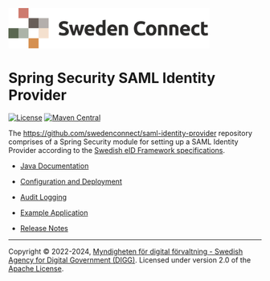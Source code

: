 ![Logo](images/sweden-connect.png)

# Spring Security SAML Identity Provider

[![License](https://img.shields.io/badge/License-Apache%202.0-blue.svg)](https://opensource.org/licenses/Apache-2.0) [![Maven Central](https://maven-badges.herokuapp.com/maven-central/se.swedenconnect.spring.saml.idp/spring-saml-idp/badge.svg)](https://maven-badges.herokuapp.com/maven-central/se.swedenconnect.spring.saml.idp/spring-saml-idp)

The https://github.com/swedenconnect/saml-identity-provider repository comprises of a Spring Security
module for setting up a SAML Identity Provider according to the [Swedish eID Framework specifications]( 
https://docs.swedenconnect.se/technical-framework).


- [Java Documentation](https://docs.swedenconnect.se/saml-identity-provider/apidoc/)

- [Configuration and Deployment](configuration.md)

- [Audit Logging](audit.md)

- [Example Application](example.md)

- [Release Notes](release-notes.md)

-----

Copyright &copy; 2022-2024, [Myndigheten för digital förvaltning - Swedish Agency for Digital Government (DIGG)](http://www.digg.se). Licensed under version 2.0 of the [Apache License](http://www.apache.org/licenses/LICENSE-2.0).